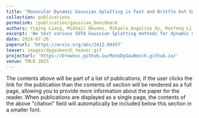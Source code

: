 ```yaml
---
title: "Monocular Dynamic Gaussian Splatting is Fast and Brittle but Smooth Motion Helps"
collection: publications
permalink: /publication/gaussian_benchmark
authors: Yiqing Liang, Mikhail Okunev, Mikaela Angelina Uy, Runfeng Li, Leonidas Guibas, James Tompkin, Adam Harley
excerpt: 'We test various SOTA Gaussian Splatting methods for dynamic monocular reconstruction and look at their performance on popular benchmarks.'
date: 2024-07-26
paperurl: 'https://arxiv.org/abs/2412.04457'
teaser: images/dygaubench_teaser.gif
projecturl: 'https://brownvc.github.io/MonoDyGauBench.github.io/'
venue: TMLR 2025
---
```


The contents above will be part of a list of publications, if the user clicks the link for the publication than the contents of section will be rendered as a full page, allowing you to provide more information about the paper for the reader. When publications are displayed as a single page, the contents of the above "citation" field will automatically be included below this section in a smaller font.

